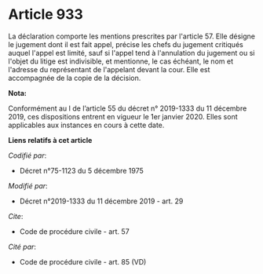 # Article 933

La déclaration comporte les mentions prescrites par l'article 57. Elle désigne le jugement dont il est fait appel, précise
les chefs du jugement critiqués auquel l'appel est limité, sauf si l'appel tend à l'annulation du jugement ou si l'objet du
litige est indivisible, et mentionne, le cas échéant, le nom et l'adresse du représentant de l'appelant devant la cour. Elle
est accompagnée de la copie de la décision.

**Nota:**

Conformément au I de l’article 55 du décret n° 2019-1333 du 11 décembre 2019, ces dispositions entrent en vigueur le 1er
janvier 2020. Elles sont applicables aux instances en cours à cette date.

**Liens relatifs à cet article**

_Codifié par_:

  - Décret n°75-1123 du 5 décembre 1975

_Modifié par_:

  - Décret n°2019-1333 du 11 décembre 2019 - art. 29

_Cite_:

  - Code de procédure civile - art. 57

_Cité par_:

  - Code de procédure civile - art. 85 (VD)
